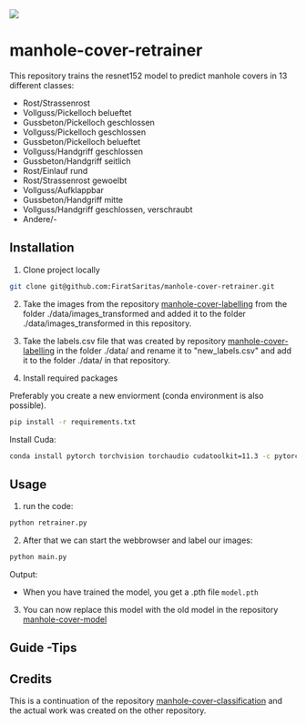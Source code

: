 <img src="https://img.shields.io/badge/status-online-green" />

# manhole-cover-retrainer

This repository trains the resnet152 model to predict manhole covers in 13 different classes:

  - Rost/Strassenrost
  - Vollguss/Pickelloch belueftet
  - Gussbeton/Pickelloch geschlossen
  - Vollguss/Pickelloch geschlossen
  - Gussbeton/Pickelloch belueftet
  - Vollguss/Handgriff geschlossen
  - Gussbeton/Handgriff seitlich
  - Rost/Einlauf rund
  - Rost/Strassenrost gewoelbt
  - Vollguss/Aufklappbar
  - Gussbeton/Handgriff mitte
  - Vollguss/Handgriff geschlossen, verschraubt
  - Andere/-
  

## Installation

1. Clone project locally 

```bash
git clone git@github.com:FiratSaritas/manhole-cover-retrainer.git
```

2. Take the images from the repository [manhole-cover-labelling](https://github.com/FiratSaritas/manhole-cover-labelling) from the folder ./data/images_transformed and added it to the folder ./data/images_transformed in this repository.

3. Take the labels.csv file that was created by repository [manhole-cover-labelling](https://github.com/FiratSaritas/manhole-cover-labelling) in the folder ./data/ and rename it to "new_labels.csv" and add it to the folder ./data/ in that repository.

3. Install required packages

Preferably you create a new enviorment (conda environment is also possible).


```bash
pip install -r requirements.txt
```

Install Cuda:

```bash
conda install pytorch torchvision torchaudio cudatoolkit=11.3 -c pytorch
```


## Usage

1. run the code:
```bash
python retrainer.py
```

2. After that we can start the webbrowser and label our images:
```bash
python main.py
```

Output:
  - When you have trained the model, you get a .pth file `model.pth`

3. You can now replace this model with the old model in the repository [manhole-cover-model](https://github.com/FiratSaritas/manhole-cover-model)

## Guide -Tips


## Credits

This is a continuation of the repository [manhole-cover-classification](https://github.com/FiratSaritas/manhole-cover-classification) and the actual work was created on the other repository.
